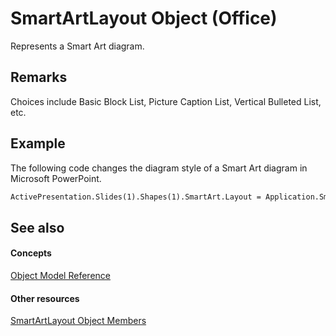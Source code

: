 
# SmartArtLayout Object (Office)

Represents a Smart Art diagram.


## Remarks

Choices include Basic Block List, Picture Caption List, Vertical Bulleted List, etc.


## Example

The following code changes the diagram style of a Smart Art diagram in Microsoft PowerPoint.


```vb
ActivePresentation.Slides(1).Shapes(1).SmartArt.Layout = Application.SmartArtLayouts(1)
```


## See also


#### Concepts


[Object Model Reference](499c789a-aba2-0fad-649a-0ea964cd3b5e.md)
#### Other resources


[SmartArtLayout Object Members](addb351f-b586-c4a1-e3d2-ad170e0ed750.md)